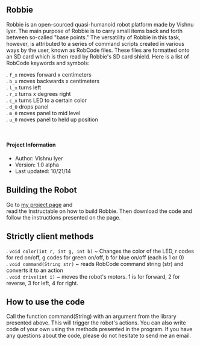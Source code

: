Robbie
------

Robbie is an open-sourced quasi-humanoid robot platform made by Vishnu Iyer. The main purpose of Robbie is to carry small items back and forth between so-called "base points." The versatility of Robbie in this task, however, is attributed to a series of command scripts created in various ways by the user, known as RobCode files. These files are formatted onto an SD card which is then read by Robbie's SD card shield. Here is a list of RobCode keywords and symbols:

. <code>f_x</code>		moves forward x centimeters<br>
. <code>b_x</code>		moves backwards x centimeters<br>
. <code>l_x</code>		turns left<br>
. <code>r_x</code>		turns x degrees right<br>
. <code>c_x</code>		turns LED to a certain color<br>
. <code>d_0</code>		drops panel<br>
. <code>m_0</code>		moves panel to mid level<br>
. <code>u_0</code>		moves panel to held up position<br>

<br>

<h4>Project Information</h4>
<ul>
	<li>Author: Vishnu Iyer</li>
	<li>Version: 1.0 alpha</li>
	<li>Last updated: 10/21/14</li>
</ul>

Building the Robot
------------------
Go to <a href = "http://www.instructables.com/id/Robbie-Your-Own-Customizable-Humanoid-Assistant/">my project page</a> and <br>
read the Instructable on how to build Robbie. Then download the code and follow the instructions presented on the page.

Strictly client methods
-----------------------
. <code>void color(int r, int g, int b)</code>	~   Changes the color of the LED, r codes for red on/off, g codes for green on/off, b for blue on/off (each is 1 or 0)<br>
. <code>void command(String str)</code>	 	~   reads RobCode command string (str) and converts it to an action<br>
. <code>void drive(int i)</code> 		~   moves the robot's motors. 1 is for forward, 2 for reverse, 3 for left, 4 for right.

How to use the code
-------------------
Call the function command(String) with an argument from the library presented above. This will trigger the robot's actions. You can also write code of your own using the methods presented in the program. If you have any questions about the code, please do not hesitate to send me an email.
